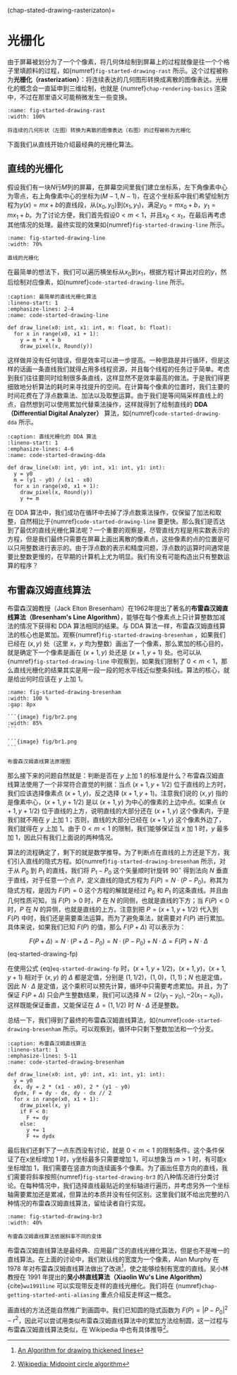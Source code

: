 (chap-stated-drawing-rasterizaton)=
# 光栅化

由于屏幕被划分为了一个个像素，将几何体绘制到屏幕上的过程就像是往一个个格子里填颜料的过程，如{numref}`fig-started-drawing-rast` 所示。这个过程被称为**光栅化（rasterization）**：将连续表达的几何图形转换成离散的图像表达。光栅化的概念会一直延申到三维绘制，也就是 {numref}`chap-rendering-basics` 渲染中，不过在那里语义可能稍微发生一些变换。

```{figure} fig/rast.jpg
:name: fig-started-drawing-rast
:width: 100%

将连续的几何形状（左图）转换为离散的图像表达（右图）的过程被称为光栅化
```

下面我们从直线开始介绍最经典的光栅化算法。

## 直线的光栅化

假设我们有一块$N$行$M$列的屏幕，在屏幕空间里我们建立坐标系，左下角像素中心为零点，右上角像素中心的坐标为$(M-1,N-1)$，在这个坐标系中我们希望绘制方程为$y(x)=mx+b$的直线段，从$(x_0, y_0)$到$(x_1, y_1)$，满足$y_0=m x_0+b$，$y_1=mx_1+b$。为了讨论方便，我们首先假设$0<m<1$，并且$x_0 < x_1$，在最后再考虑其他情况的处理。最终实现的效果如{numref}`fig-started-drawing-line` 所示。

```{figure} fig/line.png
:name: fig-started-drawing-line
:width: 70%

直线的光栅化
```

在最简单的想法下，我们可以遍历横坐标从$x_0$到$x_1$，根据方程计算出对应的$y$，然后绘制对应像素，如{numref}`code-started-drawing-line` 所示。

```{code-block} python
:caption: 最简单的直线光栅化算法
:lineno-start: 1
:emphasize-lines: 2-4
:name: code-started-drawing-line

def draw_line(x0: int, x1: int, m: float, b: float):
  for x in range(x0, x1 + 1):
    y = m * x + b
    draw_pixel(x, Round(y))
```

这样做并没有任何错误，但是效率可以进一步提高。一种思路是并行循环，但是这样的话画一条直线我们就得占用多线程资源，并且每个线程的任务过于简单。考虑到我们往往要同时绘制很多条直线，这样显然不是效率最高的做法。于是我们得更细致地分析算法的耗时来寻找提升的空间。在计算每个像素的位置时，我们主要的时间花费在了浮点数乘法、加法以及取整运算。由于我们是等间隔采样直线上的点，自然想到可以使用累加代替乘法操作，这样就得到了绘制直线的 **DDA（Differential Digital Analyzer）** 算法，如{numref}`code-started-drawing-dda` 所示。

```{code-block} python
:caption: 直线光栅化的 DDA 算法
:lineno-start: 1
:emphasize-lines: 4-6
:name: code-started-drawing-dda

def draw_line(x0: int, y0: int, x1: int, y1: int):
  y = y0
  m = (y1 - y0) / (x1 - x0)
  for x in range(x0, x1 + 1):
    draw_pixel(x, Round(y))
    y += m
```

在 DDA 算法中，我们成功在循环中去掉了浮点数乘法操作，仅保留了加法和取整，自然相比于{numref}`code-started-drawing-line` 要更快。那么我们是否达到了最优的直线光栅化算法呢？一个重要的观察是，尽管直线方程是用实数表示的方程，但是我们最终只需要在屏幕上画出离散的像素点，这些像素的点的位置是可以只用整数进行表示的。由于浮点数的表示和精度问题，浮点数的运算时间通常是要比整数更慢的，在早期的计算机上尤为明显。我们有没有可能构造出只有整数运算的程序？

## 布雷森汉姆直线算法

布雷森汉姆教授（Jack Elton Bresenham）在1962年提出了著名的**布雷森汉姆直线算法（Bresenham's Line Algorithm）**，能够在每个像素点上只计算整数加减法的情况下获得和 DDA
算法相同的结果。与 DDA 算法一样，布雷森汉姆直线算法的核心也是累加。观察{numref}`fig-started-drawing-bresenham` ，如果我们已经在 $(x,y)$ 处（这里 $x$，$y$ 均为整数）画出了一个像素，那么累加的核心目的，就是确定下一个像素是画在 $(x+1, y)$ 处还是 $(x+1, y+1)$ 处。也可以从{numref}`fig-started-drawing-line` 中观察到，如果我们限制了 $0<m<1$，那么直线光栅化的结果其实是用一段一段的短水平线近似整条斜线。算法的核心，就是给出何时应该在 $y$ 上加 $1$。

````{subfigure} AB 
:name: fig-started-drawing-bresenham
:width: 100 %
:gap: 8px

```{image} fig/br2.png
:width: 85%
```

```{image} fig/br1.png
```

布雷森汉姆直线算法原理图
````

那么接下来的问题自然就是：判断是否在 $y$ 上加 $1$ 的标准是什么？布雷森汉姆直线算法使用了一个非常符合直觉的判据：当点 $(x+1,y+1/2)$ 位于直线的上方时，我们应该选择像素点 $(x+1,y)$，反之选择 $(x+1,y+1)$。注意我们说的 $(x, y)$ 指的是像素中心，$(x+1, y+1/2)$ 是以 $(x+1, y)$ 为中心的像素的上边中点。如果点 $(x+1,y+1/2)$ 位于直线的上方，说明直线的大部分还在 $(x+1, y)$ 这个像素内，于是我们就不用在 $y$ 上加 $1$；否则，直线的大部分已经在 $(x+1, y)$ 这个像素外边了，我们就得在 $y$ 上加 $1$。由于 $0<m<1$ 的限制，我们能够保证当 $x$ 加 $1$ 时，$y$ 最多加 $1$，因此只有我们上面说的两种情况。

算法的流程确定了，剩下的就是数学推导。为了判断点在直线的上方还是下方，我们引入直线的隐式方程。如{numref}`fig-started-drawing-bresenham` 所示，对于从 $P_0$ 到 $P_1$ 的直线，我们将 $P_1 - P_0$ 这个矢量顺时针旋转 $90^\circ$ 得到法向 $N$ 垂直于直线，对于任意一个点 $P$，定义直线的隐式方程为 $F(P)=N\cdot(P-P_0)$。称其为隐式方程，是因为 $F(P)=0$ 这个方程的解就是经过 $P_0$ 和 $P_1$ 的这条直线。并且由几何性质可知，当 $F(P)>0$ 时，$P$ 在 $N$ 的同侧，也就是直线的下方；当 $F(P)<0$ 时，$P$ 在 $N$ 的异侧，也就是直线的上方。注意到把 $P=(x+1, y+1/2)$ 代入到 $F(P)$ 中时，我们还是需要乘法运算。而为了避免乘法，就需要对 $F(P)$ 进行累加。具体来说，如果我们已知 $F(P)$ 的值，那么 $F(P+\Delta)$ 可以表示为：

$$
F(P+\Delta) = N\cdot(P+\Delta-P_0) = N\cdot(P-P_0) + N\cdot\Delta = F(P) + N\cdot \Delta
$$ (eq-started-drawing-fp)

在使用公式 {eq}`eq-started-drawing-fp` 时，$(x+1,y+1/2)$，$(x+1,y)$，$(x+1,y+1)$ 相对于 $(x,y)$ 的 $\Delta$ 都是定值，分别是 $(1,1/2)$，$(1,0)$，$(1,1)$；$N$ 也是定值，因此 $N\cdot \Delta$ 是定值，这个乘积可以预先计算，循环中只需要考虑累加。并且，为了保证 $F(P+\Delta)$ 只会产生整数结果，我们可以选择 $N=(2(y_1-y_0), -2(x_1-x_0))$，这样既能保证垂直，又能保证在 $\Delta=(1,1/2)$ 时 $N\cdot \Delta$ 还是整数。

总结一下，我们得到了最终的布雷森汉姆直线算法，如{numref}`code-started-drawing-bresenham` 所示。可以观察到，循环中只剩下整数加法和一个分支。

```{code-block} python
:caption: 布雷森汉姆直线算法
:lineno-start: 1
:emphasize-lines: 5-11
:name: code-started-drawing-bresenham

def draw_line(x0: int, y0: int, x1: int, y1: int):
  y = y0
  dx, dy = 2 * (x1 - x0), 2 * (y1 - y0)
  dydx, F = dy - dx, dy - dx // 2
  for x in range(x0, x1 + 1):
    draw_pixel(x, y)
    if F < 0: 
      F += dy
    else:
      y += 1
      F += dydx
```

最后我们还剩下了一点东西没有讨论，就是 $0<m<1$ 的限制条件。这个条件保证了在x坐标增加 1 时，y坐标最多只需要增加 1，可以想象当 $m>1$ 时，有可能x坐标增加 1，我们需要在竖直方向连续画多个像素。为了画出任意方向的直线，我们需要将斜率按照{numref}`fig-started-drawing-br3` 的八种情况进行分类讨论。在每种情况中，我们选择直线最贴近的坐标轴进行遍历，并考虑另外一个坐标轴需要累加还是累减，但算法的本质并没有任何区别。这里我们就不给出完整的八种情况的布雷森汉姆直线算法，留给读者自行实现。

```{figure} fig/br3.png
:name: fig-started-drawing-br3
:width: 40%

布雷森汉姆直线算法依据斜率不同的变体
```

布雷森汉姆直线算法是最经典、应用最广泛的直线光栅化算法，但是也不是唯一的直线算法。在上面的讨论中，我们默认线的宽度为一个像素，Alan Murphy 在 1978 年对布雷森汉姆直线算法做出了改进[^murphy]，使之能够绘制有宽度的直线。吴小林教授在 1991 年提出的**吴小林直线算法（Xiaolin Wu's Line Algorithm）** {cite}`wu1991line` 可以实现带反走样的直线光栅化。我们将在 {numref}`chap-getting-started-anti-aliasing` 重点介绍反走样这一概念。
[^murphy]: [An Algorithm for drawing thickened lines](http://www.zoo.co.uk/murphy/thickline/)

画直线的方法还能自然推广到画圆中。我们已知圆的隐式函数为 $F(P)=|P-P_0|^2 - r^2$，因此可以尝试用类似布雷森汉姆直线算法中的累加方法绘制圆，这一过程与布雷森汉姆直线算法类似，在 Wikipedia 中也有具体推导[^circle]。

[^circle]: [Wikipedia: Midpoint circle algorithm](https://en.wikipedia.org/wiki/Midpoint_circle_algorithm#Algorithm)
